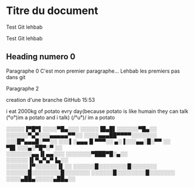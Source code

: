 # Titre du document

Test Git lehbab

Test Git lehbab

## Heading numero 0

Paragraphe 0
C'est mon premier paragraphe... Lehbab
les premiers pas dans git

Paragraphe 2

creation d'une branche GitHub 15:53

i eat 2000kg of potato evry day(because potato is like humain they can talk (°o°)im a potato and i talk)
(/°u°)/ im a potato

░░░░░▐▀█▀▌░░░░▀█▄░░░
░░░░░▐█▄█▌░░░░░░▀█▄░░
░░░░░░▀▄▀░░░▄▄▄▄▄▀▀░░
░░░░▄▄▄██▀▀▀▀░░░░░░░
░░░█▀▄▄▄█░▀▀░░
░░░▌░▄▄▄▐▌▀▀▀░░
▄░▐░░░▄▄░█░▀▀ ░░
▀█▌░░░▄░▀█▀░▀ ░░  
░░░░░░░▄▄▐▌▄▄░░░
░░░░░░░▀███▀█░▄░░  
░░░░░░▐▌▀▄▀▄▀▐▄░░  
░░░░░░▐▀░░░░░░▐▌░░
░░░░░░█░░░░░░░░█░░░░░░░
░░░░░░█░░░░░░░░█░░░░░░░
░░░░░░█░░░░░░░░█░░░░░░░
░░░░▄██▄░░░░░▄██▄░░

